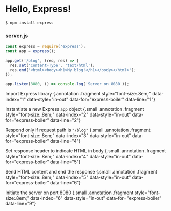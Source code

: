# Hello, Express!

<div class="row">

<div class="grid-4">

```bash
$ npm install express
```

### server.js

```js {#express-boiler}
const express = require('express');
const app = express();

app.get('/blog', (req, res) => {
  res.set('Content-Type', 'text/html');
  res.end('<html><body><h1>My blog!</h1></body></html>');
});

app.listen(8080, () => console.log('Server on 8080'));
```
</div>

<div class="grid-2">

Import Express library {.annotation .fragment style="font-size:.8em;" data-index="1" data-style="in-out" data-for="express-boiler" data-line="1"}

Instantiate a new Express `app` object {.small .annotation .fragment style="font-size:.8em;" data-index="2" data-style="in-out" data-for="express-boiler" data-line="2"}

Respond only if request path is `"/blog"` {.small .annotation .fragment style="font-size:.8em;" data-index="3" data-style="in-out" data-for="express-boiler" data-line="4"}

Set response header to indicate HTML in body {.small .annotation .fragment style="font-size:.8em;" data-index="4" data-style="in-out" data-for="express-boiler" data-line="5"}

Send HTML content and end the response {.small .annotation .fragment style="font-size:.8em;" data-index="5" data-style="in-out" data-for="express-boiler" data-line="6"}

Initiate the server on port 8080 {.small .annotation .fragment style="font-size:.8em;" data-index="6" data-style="in-out" data-for="express-boiler" data-line="9"}

</div>

</div>
